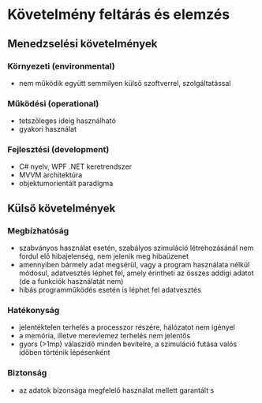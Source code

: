 # Követelmény feltárás és elemzés

## Menedzselési követelmények
### Környezeti (environmental)
- nem működik együtt semmilyen külső szoftverrel, szolgáltatással

### Működési (operational)
- tetszőleges ideig használható
- gyakori használat

### Fejlesztési (development)
- C# nyelv, WPF .NET keretrendszer
- MVVM architektúra
- objektumorientált paradigma

## Külső követelmények
### Megbízhatóság
- szabványos használat esetén, szabályos szimuláció létrehozásánál nem fordul elő hibajelenség, nem jelenik meg hibaüzenet
- amennyiben bármely adat megsérül, vagy a program használata nélkül módosul, adatvesztés léphet fel, amely érintheti az összes addigi adatot (de a funkciók használatát nem)
- hibás programműködés esetén is léphet fel adatvesztés

### Hatékonyság
- jelentéktelen terhelés a processzor részére, hálózatot nem igényel
- a memória, illetve merevlemez terhelés nem jelentős
- gyors (>1mp) válaszidő minden bevitelre, a szimuláció futása valós időben történik lépésenként

### Biztonság
- az adatok bizonsága megfelelő használat mellett garantált
s